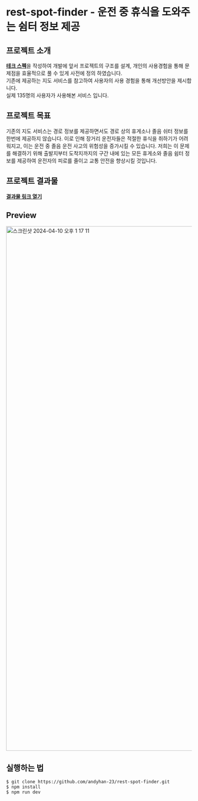 # rest-spot-finder - 운전 중 휴식을 도와주는 쉼터 정보 제공

## 프로젝트 소개
[__테크 스펙__](https://docs.google.com/document/d/1EYgFZ9NGm49wcDMm3XwS2kfvcAqx6mpCRiLnsr4RI4w/edit)을 작성하여 개발에 앞서 프로젝트의 구조를 설계, 개인의 사용경험을 통해 문제점을 효율적으로 풀 수 있게 사전에 정의 하였습니다. <br />
기존에 제공하는 지도 서비스를 참고하여 사용자의 사용 경험을 통해 개선방안을 제시합니다. <br />
실제 135명의 사용자가 사용해본 서비스 입니다.

## 프로젝트 목표
기존의 지도 서비스는 경로 정보를 제공하면서도 경로 상의 휴게소나 졸음 쉬터 정보를 한번에 제공하지 않습니다. 이로 인해 장거리 운전자들은 적절한 휴식을 취하기가 어려워지고, 이는 운전 중 졸음 운전 사고의 위험성을 증가시킬 수 있습니다. 저희는 이 문제를 해결하기 위해 출발지부터 도착지까지의 구간 내에 있는 모든 휴게소와 졸음 쉼터 정보를 제공하여 운전자의 피로를 줄이고 교통 안전을 향상시킬 것입니다.

## 프로젝트 결과물
[__결과물 링크 열기__](https://restspotfinder.site/)

## Preview
<img width="1421" alt="스크린샷 2024-04-10 오후 1 17 11" src="https://github.com/andyhan-23/rest-spot-finder/assets/98483125/4abcc643-5f7e-4d62-9681-98813c2647ae">

## 실행하는 법
```
$ git clone https://github.com/andyhan-23/rest-spot-finder.git
$ npm install
$ npm run dev
```











